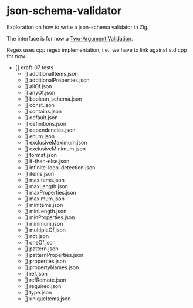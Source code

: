 # json-schema-validator

Exploration on how to write a json-schema validator in Zig.

The interface is for now a [Two-Argument Validation](https://json-schema.org/implementers/interfaces#two-argument-validation).

Regex uses cpp regex implementation, i.e., we have to link against std cpp for now.

- [] draft-07 tests
  - [] additionalItems.json
  - [] additionalProperties.json
  - [] allOf.json
  - [] anyOf.json
  - [] boolean_schema.json
  - [] const.json
  - [] contains.json
  - [] default.json
  - [] definitions.json
  - [] dependencies.json
  - [] enum.json
  - [] exclusiveMaximum.json
  - [] exclusiveMinimum.json
  - [] format.json
  - [] if-then-else.json
  - [] infinite-loop-detection.json
  - [] items.json
  - [] maxItems.json
  - [] maxLength.json
  - [] maxProperties.json
  - [] maximum.json
  - [] minItems.json
  - [] minLength.json
  - [] minProperties.json
  - [] minimum.json
  - [] multipleOf.json
  - [] not.json
  - [] oneOf.json
  - [] pattern.json
  - [] patternProperties.json
  - [] properties.json
  - [] propertyNames.json
  - [] ref.json
  - [] refRemote.json
  - [] required.json
  - [] type.json
  - [] uniqueItems.json
